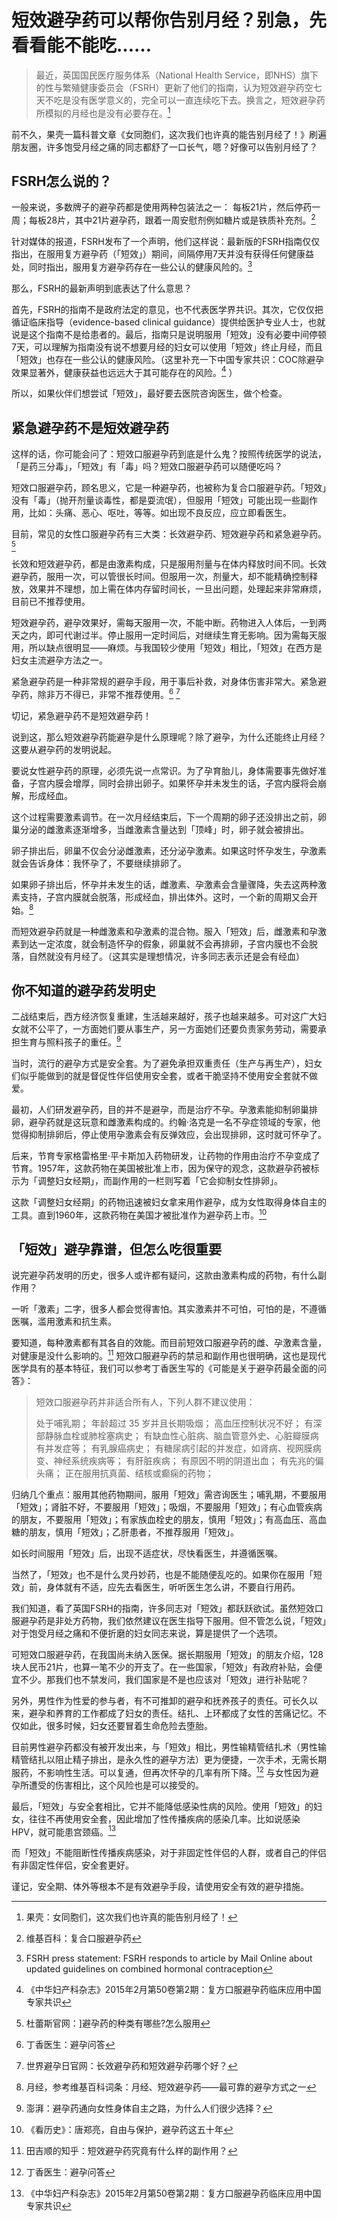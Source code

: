 # 短效避孕药可以帮你告别月经？别急，先看看能不能吃……


>最近，英国国民医疗服务体系（National Health Service，即NHS）旗下的性与繁殖健康委员会（FSRH）更新了他们的指南，认为短效避孕药空七天不吃是没有医学意义的，完全可以一直连续吃下去。换言之，短效避孕药所模拟的月经也是没有必要存在。[^1]

前不久，果壳一篇科普文章《女同胞们，这次我们也许真的能告别月经了！》刷遍朋友圈，许多饱受月经之痛的同志都舒了一口长气，嗯？好像可以告别月经了？

## FSRH怎么说的？

一般来说，多数牌子的避孕药都是使用两种包装法之一： 每板21片，然后停药一周；每板28片，其中21片避孕药，跟着一周安慰剂例如糖片或是铁质补充剂。[^2]

针对媒体的报道，FSRH发布了一个声明，他们这样说：最新版的FSRH指南仅仅指出，在服用复方避孕药（「短效」）期间，间隔停用7天并没有获得任何健康益处，同时指出，服用复方避孕药存在一些公认的健康风险的。[^3] 

那么，FSRH的最新声明到底表达了什么意思？

首先，FSRH的指南不是政府法定的意见，也不代表医学界共识。其次，它仅仅把循证临床指导（evidence-based clinical guidance）提供给医护专业人士，也就说是这个指南不是给患者的。最后，指南只是说明服用「短效」没有必要中间停顿7天，可以理解为指南没有说不想要月经的妇女可以使用「短效」终止月经，而且「短效」也存在一些公认的健康风险。（这里补充一下中国专家共识：COC除避孕效果显著外，健康获益也远远大于其可能存在的风险。[^4] ）

所以，如果伙伴们想尝试「短效」，最好要去医院咨询医生，做个检查。

## 紧急避孕药不是短效避孕药

这样的话，你可能会问了：短效口服避孕药到底是什么鬼？按照传统医学的说法，「是药三分毒」，「短效」有「毒」吗？短效口服避孕药可以随便吃吗？

短效口服避孕药，顾名思义，它是一种避孕药，也被称为复合口服避孕药。「短效」没有「毒」（抛开剂量谈毒性，都是耍流氓），但服用「短效」可能出现一些副作用，比如：头痛、恶心、呕吐，等等。如出现不良反应，应立即看医生。

目前，常见的女性口服避孕药有三大类：长效避孕药、短效避孕药和紧急避孕药。[^5]

长效和短效避孕药，都是由激素构成，只是服用剂量与在体内释放时间不同。长效避孕药，服用一次，可以管很长时间。但服用一次，剂量大，却不能精确控制释放，效果并不理想，加上需在体内存留时间长，一旦出问题，处理起来非常麻烦，目前已不推荐使用。

短效避孕药，避孕效果好，需每天服用一次，不能中断。药物进入人体后，一到两天之内，即可代谢过半。停止服用一定时间后，对继续生育无影响。因为需每天服用，所以缺点很明显——麻烦。与我国较少使用「短效」相比，「短效」在西方是妇女主流避孕方法之一。

紧急避孕药是一种非常规的避孕手段，用于事后补救，对身体伤害非常大。紧急避孕药，除非万不得已，非常不推荐使用。[^6] [^7]

切记，紧急避孕药不是短效避孕药！

说到这，那么短效避孕药能避孕是什么原理呢？除了避孕，为什么还能终止月经？这要从避孕药的发明说起。

要说女性避孕药的原理，必须先说一点常识。为了孕育胎儿，身体需要事先做好准备，子宫内膜会增厚，同时会排出卵子。如果怀孕并未发生的话，子宫内膜将会崩解，形成经血。

这个过程需要激素调节。在一次月经结束后，下一个周期的卵子还没排出之前，卵巢分泌的雌激素逐渐增多，当雌激素含量达到「顶峰」时，卵子就会被排出。

卵子排出后，卵巢不仅会分泌雌激素，还分泌孕激素。如果这时怀孕发生，孕激素就会告诉身体：我怀孕了，不要继续排卵了。

如果卵子排出后，怀孕并未发生的话，雌激素、孕激素会含量骤降，失去这两种激素支持，子宫内膜就会脱落，形成经血，排出体外。这时，一个新的周期又会开始。[^8]

而短效避孕药就是一种雌激素和孕激素的混合物。服入「短效」后，雌激素和孕激素到达一定浓度，就会制造怀孕的假象，卵巢就不会再排卵，子宫内膜也不会脱落，自然就没有月经了。（这其实是理想情况，许多同志表示还是会有经血）

## 你不知道的避孕药发明史

二战结束后，西方经济恢复重建，生活越来越好，孩子也越来越多。可对这广大妇女就不公平了，一方面她们要从事生产，另一方面她们还要负责家务劳动，需要承担生育与照料孩子的重任。[^9] 

当时，流行的避孕方式是安全套。为了避免承担双重责任（生产与再生产），妇女们似乎能做到的就是督促性伴侣使用安全套，或者干脆坚持不使用安全套就不做爱。

最初，人们研发避孕药，目的并不是避孕，而是治疗不孕。孕激素能抑制卵巢排卵，避孕药就是这玩意和雌激素构成的。约翰·洛克是一名不孕症领域的专家，他觉得抑制排卵后，停止使用孕激素会有反弹效应，会出现排卵，这时就可怀孕了。

后来，节育专家格雷格里·平卡斯加入药物研发，让药物的作用由治疗不孕变成了节育。1957年，这款药物在美国被批准上市，因为保守的观念，这款避孕药被标示为「调整妇女经期」，而副作用的一栏则写着「它会抑制女性排卵」。

这款「调整妇女经期」的药物迅速被妇女拿来用作避孕，成为女性取得身体自主的工具。直到1960年，这款药物在美国才被批准作为避孕药上市。[^10]

## 「短效」避孕靠谱，但怎么吃很重要

说完避孕药发明的历史，很多人或许都有疑问，这款由激素构成的药物，有什么副作用？

一听「激素」二字，很多人都会觉得害怕。其实激素并不可怕，可怕的是，不遵循医嘱，滥用激素和抗生素。

要知道，每种激素都有其各自的效能。而目前短效口服避孕药的雌、孕激素含量，对健康是没什么影响的。[^11] 短效口服避孕药的禁忌和副作用也很明确，这也是现代医学具有的基本特征，我们可以参考丁香医生写的《可能是关于避孕药最全面的问答》：

>短效口服避孕药并非适合所有人，下列人群不建议使用：
>
>处于哺乳期； 
>年龄超过 35 岁并且长期吸烟； 
>高血压控制状况不好； 
>有深部静脉血栓或肺栓塞病史； 
>有缺血性心脏病、脑血管意外史、心脏瓣膜病有并发症等； 
>有乳腺癌病史； 
>有糖尿病引起的并发症，如肾病、视网膜病变、神经系统疾病等； 
>有肝脏疾病； 
>有原因不明的阴道出血； 
>有先兆的偏头痛； 
>正在服用抗真菌、结核或癫痫的药物；

归纳几个重点：服用其他药物期间，服用「短效」需咨询医生；哺乳期，不要服用「短效」；肾脏不好，不要服用「短效」；吸烟，不要服用「短效」；有心血管疾病的朋友，不要服用「短效」；有家族血栓史的朋友，慎用「短效」；有高血压、高血糖的朋友，慎用「短效」；乙肝患者，不推荐服用「短效」。

如长时间服用「短效」后，出现不适症状，尽快看医生，并遵循医嘱。

当然了，「短效」也不是什么灵丹妙药，也是不能随便乱吃的。如果你在服用「短效」前，身体就有不适，应先去看医生，听听医生怎么讲，不要自行用药。

我们知道，看了英国FSRH的指南，许多同志对「短效」都跃跃欲试。虽然短效口服避孕药是非处方药物，我们依然建议在医生指导下服用。但不管怎么说，「短效」对于饱受月经之痛和不便折磨的妇女同志来说，算是提供了一个选项。

可短效口服避孕药，在我国尚未纳入医保。据长期服用「短效」的朋友介绍，128块人民币21片，也算一笔不少的开支了。在一些国家，「短效」有政府补贴，会便宜不少。那我们也不禁发问，我们国家是不是也应该对「短效」进行补贴呢？

另外，男性作为性爱的参与者，有不可推卸的避孕和抚养孩子的责任。可长久以来，避孕和养育的工作都成了妇女的责任。结扎、上环都成了女性的苦痛记忆。不仅如此，很多时候，妇女还要冒着生命危险去堕胎。

目前男性避孕药都没有被开发出来，与「短效」相比，男性输精管结扎术（男性输精管结扎以阻止精子排出，是永久性的避孕方法）更为便捷，一次手术，无需长期服药，不影响性生活。可以复通，但再次怀孕的几率有所下降。[^6] 与女性因为避孕所遭受的伤害相比，这个风险也是可以接受的。

最后，「短效」与安全套相比，它并不能降低感染性病的风险。使用「短效」的妇女，往往不再使用安全套，因此增加了性传播疾病的感染几率。比如说感染HPV，就可能患宫颈癌。[^4]

而「短效」不能阻断性传播疾病感染，对于非固定性伴侣的人群，或者自己的伴侣有非固定性伴侣，安全套更好。

谨记，安全期、体外等根本不是有效避孕手段，请使用安全有效的避孕措施。

[^1]:  果壳：女同胞们，这次我们也许真的能告别月经了！
[^2]:  维基百科：复合口服避孕药
[^3]:  FSRH press statement: FSRH responds to article by Mail Online about updated guidelines on combined hormonal contraception
[^4]:  《中华妇产科杂志》2015年2月第50卷第2期：复方口服避孕药临床应用中国专家共识
[^5]:  杜蕾斯官网：]避孕药的种类有哪些?怎么服用 
[^6]:  丁香医生：避孕问答 
[^7]:  世界避孕日官网：长效避孕药和短效避孕药哪个好？ 
[^8]:  月经，参考维基百科词条：月经、短效避孕药——最可靠的避孕方式之一
[^9]:  澎湃：避孕药通向女性身体自主之路，为什么人们很少选择？ 
[^10]:  《看历史》：唐郑亮，自由与保护，避孕药这五十年
[^11]:  田吉顺的知乎：短效避孕药究竟有什么样的副作用？ 

